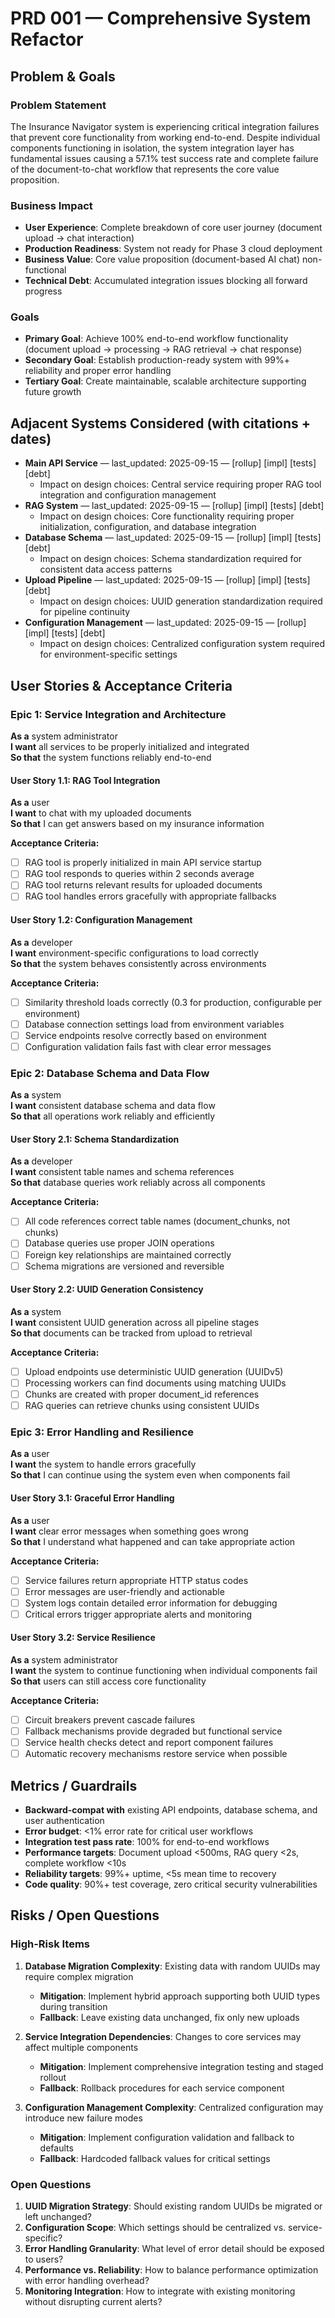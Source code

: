 # PRD 001 — Comprehensive System Refactor

## Problem & Goals

### Problem Statement
The Insurance Navigator system is experiencing critical integration failures that prevent core functionality from working end-to-end. Despite individual components functioning in isolation, the system integration layer has fundamental issues causing a 57.1% test success rate and complete failure of the document-to-chat workflow that represents the core value proposition.

### Business Impact
- **User Experience**: Complete breakdown of core user journey (document upload → chat interaction)
- **Production Readiness**: System not ready for Phase 3 cloud deployment
- **Business Value**: Core value proposition (document-based AI chat) non-functional
- **Technical Debt**: Accumulated integration issues blocking all forward progress

### Goals
- **Primary Goal**: Achieve 100% end-to-end workflow functionality (document upload → processing → RAG retrieval → chat response)
- **Secondary Goal**: Establish production-ready system with 99%+ reliability and proper error handling
- **Tertiary Goal**: Create maintainable, scalable architecture supporting future growth

## Adjacent Systems Considered (with citations + dates)
- **Main API Service** — last_updated: 2025-09-15 — [rollup] [impl] [tests] [debt]
  - Impact on design choices: Central service requiring proper RAG tool integration and configuration management
- **RAG System** — last_updated: 2025-09-15 — [rollup] [impl] [tests] [debt]  
  - Impact on design choices: Core functionality requiring proper initialization, configuration, and database integration
- **Database Schema** — last_updated: 2025-09-15 — [rollup] [impl] [tests] [debt]
  - Impact on design choices: Schema standardization required for consistent data access patterns
- **Upload Pipeline** — last_updated: 2025-09-15 — [rollup] [impl] [tests] [debt]
  - Impact on design choices: UUID generation standardization required for pipeline continuity
- **Configuration Management** — last_updated: 2025-09-15 — [rollup] [impl] [tests] [debt]
  - Impact on design choices: Centralized configuration system required for environment-specific settings

## User Stories & Acceptance Criteria

### Epic 1: Service Integration and Architecture
**As a** system administrator  
**I want** all services to be properly initialized and integrated  
**So that** the system functions reliably end-to-end

#### User Story 1.1: RAG Tool Integration
**As a** user  
**I want** to chat with my uploaded documents  
**So that** I can get answers based on my insurance information

**Acceptance Criteria:**
- [ ] RAG tool is properly initialized in main API service startup
- [ ] RAG tool responds to queries within 2 seconds average
- [ ] RAG tool returns relevant results for uploaded documents
- [ ] RAG tool handles errors gracefully with appropriate fallbacks

#### User Story 1.2: Configuration Management
**As a** developer  
**I want** environment-specific configurations to load correctly  
**So that** the system behaves consistently across environments

**Acceptance Criteria:**
- [ ] Similarity threshold loads correctly (0.3 for production, configurable per environment)
- [ ] Database connection settings load from environment variables
- [ ] Service endpoints resolve correctly based on environment
- [ ] Configuration validation fails fast with clear error messages

### Epic 2: Database Schema and Data Flow
**As a** system  
**I want** consistent database schema and data flow  
**So that** all operations work reliably and efficiently

#### User Story 2.1: Schema Standardization
**As a** developer  
**I want** consistent table names and schema references  
**So that** database queries work reliably across all components

**Acceptance Criteria:**
- [ ] All code references correct table names (document_chunks, not chunks)
- [ ] Database queries use proper JOIN operations
- [ ] Foreign key relationships are maintained correctly
- [ ] Schema migrations are versioned and reversible

#### User Story 2.2: UUID Generation Consistency
**As a** system  
**I want** consistent UUID generation across all pipeline stages  
**So that** documents can be tracked from upload to retrieval

**Acceptance Criteria:**
- [ ] Upload endpoints use deterministic UUID generation (UUIDv5)
- [ ] Processing workers can find documents using matching UUIDs
- [ ] Chunks are created with proper document_id references
- [ ] RAG queries can retrieve chunks using consistent UUIDs

### Epic 3: Error Handling and Resilience
**As a** user  
**I want** the system to handle errors gracefully  
**So that** I can continue using the system even when components fail

#### User Story 3.1: Graceful Error Handling
**As a** user  
**I want** clear error messages when something goes wrong  
**So that** I understand what happened and can take appropriate action

**Acceptance Criteria:**
- [ ] Service failures return appropriate HTTP status codes
- [ ] Error messages are user-friendly and actionable
- [ ] System logs contain detailed error information for debugging
- [ ] Critical errors trigger appropriate alerts and monitoring

#### User Story 3.2: Service Resilience
**As a** system administrator  
**I want** the system to continue functioning when individual components fail  
**So that** users can still access core functionality

**Acceptance Criteria:**
- [ ] Circuit breakers prevent cascade failures
- [ ] Fallback mechanisms provide degraded but functional service
- [ ] Service health checks detect and report component failures
- [ ] Automatic recovery mechanisms restore service when possible

## Metrics / Guardrails
- **Backward-compat with** existing API endpoints, database schema, and user authentication
- **Error budget**: <1% error rate for critical user workflows
- **Integration test pass rate**: 100% for end-to-end workflows
- **Performance targets**: Document upload <500ms, RAG query <2s, complete workflow <10s
- **Reliability targets**: 99%+ uptime, <5s mean time to recovery
- **Code quality**: 90%+ test coverage, zero critical security vulnerabilities

## Risks / Open Questions

### High-Risk Items
1. **Database Migration Complexity**: Existing data with random UUIDs may require complex migration
   - **Mitigation**: Implement hybrid approach supporting both UUID types during transition
   - **Fallback**: Leave existing data unchanged, fix only new uploads

2. **Service Integration Dependencies**: Changes to core services may affect multiple components
   - **Mitigation**: Implement comprehensive integration testing and staged rollout
   - **Fallback**: Rollback procedures for each service component

3. **Configuration Management Complexity**: Centralized configuration may introduce new failure modes
   - **Mitigation**: Implement configuration validation and fallback to defaults
   - **Fallback**: Hardcoded fallback values for critical settings

### Open Questions
1. **UUID Migration Strategy**: Should existing random UUIDs be migrated or left unchanged?
2. **Configuration Scope**: Which settings should be centralized vs. service-specific?
3. **Error Handling Granularity**: What level of error detail should be exposed to users?
4. **Performance vs. Reliability**: How to balance performance optimization with error handling overhead?
5. **Monitoring Integration**: How to integrate with existing monitoring without disrupting current alerts?
